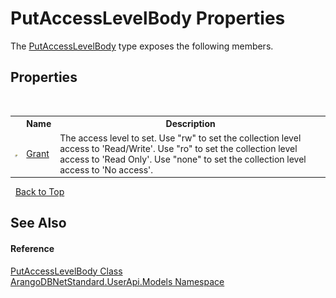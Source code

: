 # PutAccessLevelBody Properties
 

The <a href="a85ceec5-89ec-9249-1e3f-b048599d53e5">PutAccessLevelBody</a> type exposes the following members.


## Properties
&nbsp;<table><tr><th></th><th>Name</th><th>Description</th></tr><tr><td>![Public property](media/pubproperty.gif "Public property")</td><td><a href="c47fe408-0759-7a98-f9a7-a7c9988dfb62">Grant</a></td><td>
The access level to set. Use "rw" to set the collection level access to 'Read/Write'. Use "ro" to set the collection level access to 'Read Only'. Use "none" to set the collection level access to 'No access'.</td></tr></table>&nbsp;
<a href="#putaccesslevelbody-properties">Back to Top</a>

## See Also


#### Reference
<a href="a85ceec5-89ec-9249-1e3f-b048599d53e5">PutAccessLevelBody Class</a><br /><a href="3f782427-687a-00ed-a402-dbe7f114707d">ArangoDBNetStandard.UserApi.Models Namespace</a><br />